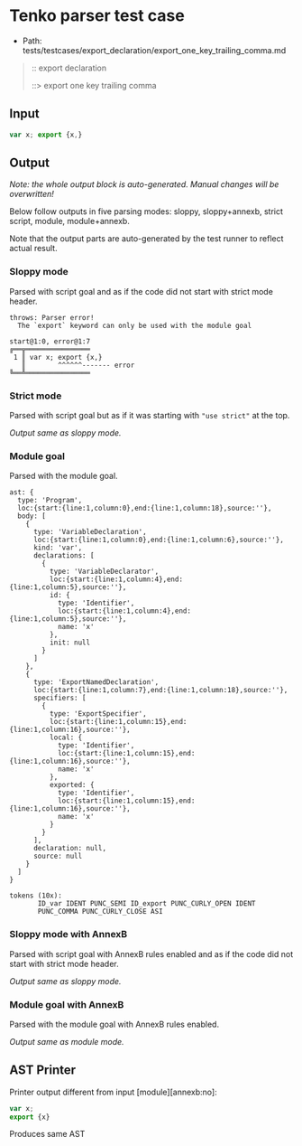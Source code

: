 # Tenko parser test case

- Path: tests/testcases/export_declaration/export_one_key_trailing_comma.md

> :: export declaration
>
> ::> export one key trailing comma

## Input

`````js
var x; export {x,}
`````

## Output

_Note: the whole output block is auto-generated. Manual changes will be overwritten!_

Below follow outputs in five parsing modes: sloppy, sloppy+annexb, strict script, module, module+annexb.

Note that the output parts are auto-generated by the test runner to reflect actual result.

### Sloppy mode

Parsed with script goal and as if the code did not start with strict mode header.

`````
throws: Parser error!
  The `export` keyword can only be used with the module goal

start@1:0, error@1:7
╔══╦════════════════
 1 ║ var x; export {x,}
   ║        ^^^^^^------- error
╚══╩════════════════

`````

### Strict mode

Parsed with script goal but as if it was starting with `"use strict"` at the top.

_Output same as sloppy mode._

### Module goal

Parsed with the module goal.

`````
ast: {
  type: 'Program',
  loc:{start:{line:1,column:0},end:{line:1,column:18},source:''},
  body: [
    {
      type: 'VariableDeclaration',
      loc:{start:{line:1,column:0},end:{line:1,column:6},source:''},
      kind: 'var',
      declarations: [
        {
          type: 'VariableDeclarator',
          loc:{start:{line:1,column:4},end:{line:1,column:5},source:''},
          id: {
            type: 'Identifier',
            loc:{start:{line:1,column:4},end:{line:1,column:5},source:''},
            name: 'x'
          },
          init: null
        }
      ]
    },
    {
      type: 'ExportNamedDeclaration',
      loc:{start:{line:1,column:7},end:{line:1,column:18},source:''},
      specifiers: [
        {
          type: 'ExportSpecifier',
          loc:{start:{line:1,column:15},end:{line:1,column:16},source:''},
          local: {
            type: 'Identifier',
            loc:{start:{line:1,column:15},end:{line:1,column:16},source:''},
            name: 'x'
          },
          exported: {
            type: 'Identifier',
            loc:{start:{line:1,column:15},end:{line:1,column:16},source:''},
            name: 'x'
          }
        }
      ],
      declaration: null,
      source: null
    }
  ]
}

tokens (10x):
       ID_var IDENT PUNC_SEMI ID_export PUNC_CURLY_OPEN IDENT
       PUNC_COMMA PUNC_CURLY_CLOSE ASI
`````

### Sloppy mode with AnnexB

Parsed with script goal with AnnexB rules enabled and as if the code did not start with strict mode header.

_Output same as sloppy mode._

### Module goal with AnnexB

Parsed with the module goal with AnnexB rules enabled.

_Output same as module mode._

## AST Printer

Printer output different from input [module][annexb:no]:

````js
var x;
export {x}
````

Produces same AST
